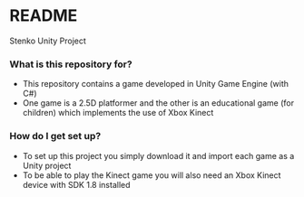 # README #

Stenko Unity Project

### What is this repository for? ###

* This repository contains a game developed in Unity Game Engine (with C#)
* One game is a 2.5D platformer and the other is an educational game (for children) which implements the use of Xbox Kinect

### How do I get set up? ###

* To set up this project you simply download it and import each game as a Unity project 
* To be able to play the Kinect game you will also need an Xbox Kinect device with SDK 1.8 installed

